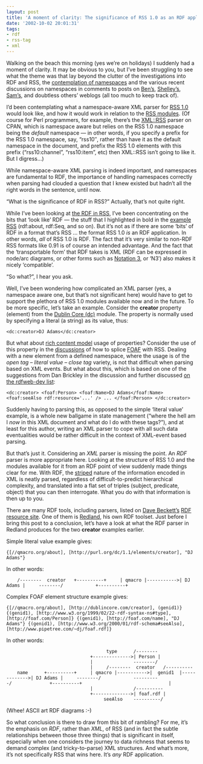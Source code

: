 ```yaml
---
layout: post
title: 'A moment of clarity: The significance of RSS 1.0 as an RDF application'
date: '2002-10-02 20:01:31'
tags:
- rdf
- rss-tag
- xml
---
```



Walking on the beach this morning (yes we’re on holidays) I suddenly had a moment of clarity. It may be obvious to you, but I’ve been struggling to see what the theme was that lay beyond the clutter of the investigations into RDF and RSS, the [contemplation of namespaces](/2002/09/21/more-thoughts-to-ponder/) and the various recent discussions on namespaces in comments to posts on [Ben’s](http://rss.benhammersley.com/), [Shelley’s](http://weblog.burningbird.net/), [Sam’s](http://www.intertwingly.net/blog), and doubtless others’ weblogs (all too much to keep track of).

I’d been contemplating what a namespace-aware XML parser for [RSS 1.0](http://www.purl.org/rss/1.0/ "RSS (RDF Site Summary)") would look like, and how it would work in relation to the [RSS modules](http://web.resource.org/rss/1.0/modules/). (Of course for Perl programmers, for example, there’s the [XML::RSS](http://search.cpan.org/author/EISEN/XML-RSS-0.96/RSS.pm) parser on CPAN, which is namespace aware but relies on the RSS 1.0 namespace being the *default* namespace — in other words, if you specify a prefix for the RSS 1.0 namespace, say, “rss10″, rather than have it as the default namespace in the document, and prefix the RSS 1.0 elements with this prefix (“rss10:channel”, “rss10:item”, etc) then XML::RSS isn’t going to like it. But I digress…)

While namespace-aware XML parsing is indeed important, and namespaces are fundamental to RDF, the importance of handling namespaces correctly when parsing had clouded a question that I knew existed but hadn’t all the right words in the sentence, until now.

“What is the significance of RDF in RSS?” Actually, that’s not quite right.

While I’ve been looking at [the RDF in RSS](/2002/09/08/the-rdf-in-rss/), I’ve been concentrating on the bits that ‘look like’ RDF — the stuff that I highlighted in bold in the [example RSS](../../2002/Sep/08#tech/rdf/rssrdf) (rdf:about, rdf:Seq, and so on). But it’s not as if there are some ‘bits’ of RDF in a format that’s RSS … the format RSS 1.0 *is* an RDF application. In other words, *all* of RSS 1.0 is RDF. The fact that it’s very similar to non-RDF RSS formats like 0.91 is of course an intended advantage. And the fact that the ‘transportable form’ that RDF takes is XML (RDF can be expressed in node/arc diagrams, or other forms such as [Notation 3](http://www.w3.org/2000/10/swap/Primer.html), or ‘N3′) also makes it nicely ‘compatible’.

“So what?”, I hear you ask.

Well, I’ve been wondering how complicated an XML parser (yes, a namespace aware one, but that’s not significant here) would have to get to support the plethora of RSS 1.0 modules available now and in the future. To be more specific, let’s take an example. Consider the **creator** property (element) from the [Dublin Core (dc)](http://purl.org/rss/1.0/modules/dc/) module. The property is normally used by specifying a literal (a string) as its value, thus:

```
<dc:creator>DJ Adams</dc:creator>
```

But what about [rich content model](http://web.resource.org/rss/1.0/modules/#s3.2) usage of properties? Consider the use of this property in the [discussions](http://rss.benhammersley.com/archives/001391.html#001391) of how to splice [FOAF](http://xmlns.com/foaf/0.1/) with RSS. Dealing with a new element from a defined namespace, where the usage is of the *open tag – literal value – close tag* variety, is not that difficult when parsing based on XML events. But what about this, which is based on one of the suggestions from Dan Brickley in the discussion and further discussed [on the rdfweb-dev list](http://groups.yahoo.com/group/rdfweb-dev/message/293):

```
<dc:creator> <foaf:Person> <foaf:Name>DJ Adams</foaf:Name> <foaf:seeAlso rdf:resource='...' /> ... </foaf:Person> </dc:creator>
```
Suddenly having to parsing this, as opposed to the simple ‘literal value’ example, is a whole new ballgame in state management (“where the hell am I *now* in this XML document and what do I do with these tags?”), and at least for this author, writing an XML parser to cope with all such data eventualities would be rather difficult in the context of XML-event based parsing.

But that’s just it. Considering an *XML* parser is missing the point. An *RDF* parser is more appropriate here. Looking at the structure of RSS 1.0 and the modules available for it from an RDF point of view suddenly made things clear for me. With RDF, the [striped](http://www.w3.org/2001/10/stripes/) nature of the information encoded in XML is neatly parsed, regardless of difficult-to-predict hierarchical complexity, and translated into a flat set of triples (subject, predicate, object) that you can then interrogate. What you do with that information is then up to you.

There are many RDF tools, including parsers, listed on [Dave Beckett’s](http://www.purl.org/net/dajobe/) [RDF resource site](http://www.ilrt.bristol.ac.uk/discovery/rdf/resources/). One of them is [Redland](http://www.redland.opensource.ac.uk/), his own RDF toolset. Just before I bring this post to a conclusion, let’s have a look at what the RDF parser in Redland produces for the two **creator** examples earlier.

Simple literal value example gives:

```
{[//qmacro.org/about], [http://purl.org/dc/1.1/elements/creator], "DJ Adams"}
```

In other words:

```
    /--------  creator   +----------+     | qmacro |----------->| DJ Adams |     --------/            +----------+
```

Complex FOAF element structure example gives:

```
{[//qmacro.org/about], [http://dublincore.com/creator], (genid1)} {(genid1), [http://www.w3.org/1999/02/22-rdf-syntax-ns#type], [http://foaf.com/Person]} {(genid1), [http://foaf.com/name], "DJ Adams"} {(genid1), [http://www.w3.org/2000/01/rdf-schema#seeAlso], [http://www.pipetree.com/~dj/foaf.rdf]}
```

In other words:

```
                                     type      /--------                                +-------------->| Person |                                |               --------/                                |     /--------  creator   /----------    name      +----------+     | qmacro |----------->|  genid1  |------------->| DJ Adams |     --------/            ----------/              +----------+                                |                                |               /----------                                +-------------->| foaf.rdf |                                     seeAlso    ----------/
```
(Whee! ASCII art RDF diagrams :-)

So what conclusion is there to draw from this bit of rambling? For me, it’s the emphasis on *RDF*, rather than *XML*, of RSS (and in fact the subtle relationships between those three things) that is significant in itself, especially when one considers the journey to data richness that seems to demand complex (and tricky-to-parse) XML structures. And what’s more, it’s not specifically RSS that wins here. It’s *any* RDF application.



